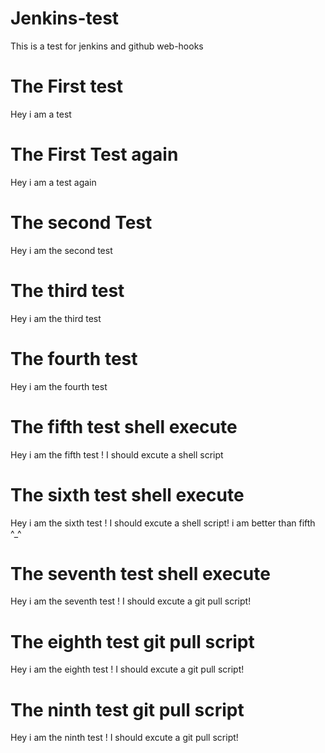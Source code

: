 # Jenkins-test
This is a test for jenkins and github web-hooks

# The First test
Hey i am a test

# The First Test again
Hey i am a test again

# The second Test

Hey i am the second test

# The third test

Hey i am the third test

# The fourth test

Hey i am the fourth test

# The fifth test shell execute

Hey i am the fifth test ! I should excute a shell script

# The sixth test shell execute

Hey i am the sixth test ! I should excute a shell script! i am better than fifth ^_^

# The seventh test shell execute

Hey i am the seventh test ! I should excute a git pull script!

# The eighth test git pull script

Hey i am the eighth test ! I should excute a git pull script!

# The ninth test git pull script

Hey i am the ninth test ! I should excute a git pull script!
